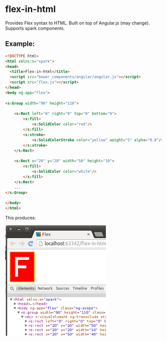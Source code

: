 flex-in-html
============

Provides Flex syntax to HTML. Built on top of Angular.js (may change). Supports spark components. 

Example:
--------


```html
<!DOCTYPE html>
<html xmlns:s="spark">
<head>
  <title>Flex-in-html</title>
  <script src="bower_components/angular/angular.js"></script>
  <script src="flex.js"></script>
</head>
<body ng-app="flex">

<s:Group width="90" height="110">

    <s:Rect left="0" right="0" top="0" bottom="0">
        <s:fill>
            <s:SolidColor color="red"/>
        </s:fill>
        <s:stroke>
            <s:SolidColorStroke color="yellow" weight="5" alpha="0.8"/>
        </s:stroke>
    </s:Rect>

    <s:Rect x="20" y="20" width="50" height="10">
        <s:fill>
            <s:SolidColor color="white"/>
        </s:fill>
    </s:Rect>
    ...
</s:Group>

</body>
</html>
```

This produces:

![browser screenshot](https://raw.githubusercontent.com/FilipZawada/flex-in-html/master/readme-assets/flex-html.png)
